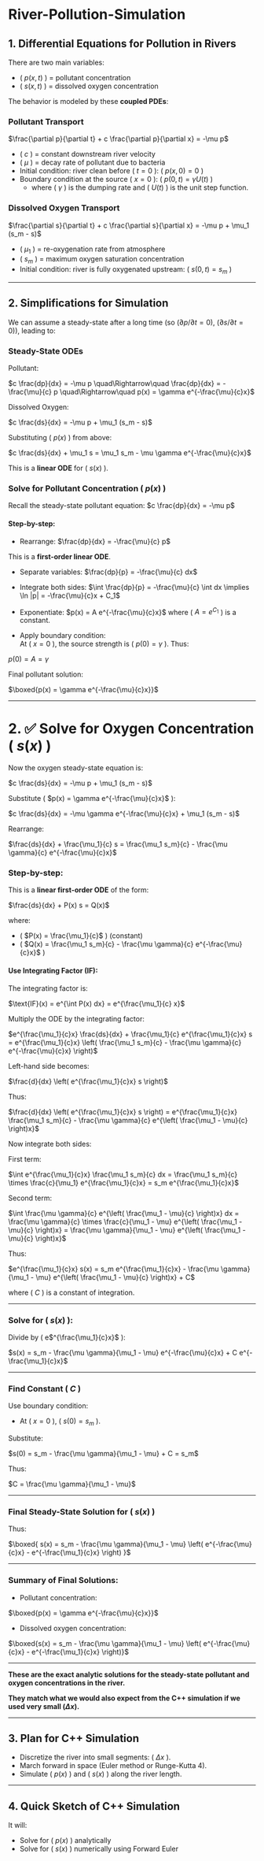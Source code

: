 # River-Pollution-Simulation
## 1. **Differential Equations for Pollution in Rivers**

There are two main variables:
- \( $p(x,t)$ \) = pollutant concentration
- \( $s(x,t)$ \) = dissolved oxygen concentration

The behavior is modeled by these **coupled PDEs**:

### Pollutant Transport

$\frac{\partial p}{\partial t} + c \frac{\partial p}{\partial x} = -\mu p$

- \( $c$ \) = constant downstream river velocity
- \( $\mu$ \) = decay rate of pollutant due to bacteria
- Initial condition: river clean before \( $t=0$ \): \( $p(x,0) = 0$ \)
- Boundary condition at the source \( $x=0$ \): \( $p(0,t) = \gamma U(t)$ \)
  - where \( $\gamma$ \) is the dumping rate and \( $U(t)$ \) is the unit step function.

### Dissolved Oxygen Transport

$\frac{\partial s}{\partial t} + c \frac{\partial s}{\partial x} = -\mu p + \mu_1 (s_m - s)$

- \( $\mu_1$ \) = re-oxygenation rate from atmosphere
- \( $s_m$ \) = maximum oxygen saturation concentration
- Initial condition: river is fully oxygenated upstream: \( $s(0,t) = s_m$ \)

---

## 2. **Simplifications for Simulation**

We can assume a steady-state after a long time (so \($\partial p/\partial t = 0$\), \($\partial s/\partial t = 0$\)), leading to:

### Steady-State ODEs
Pollutant:

$c \frac{dp}{dx} = -\mu p
\quad\Rightarrow\quad
\frac{dp}{dx} = -\frac{\mu}{c} p
\quad\Rightarrow\quad
p(x) = \gamma e^{-\frac{\mu}{c}x}$


Dissolved Oxygen:

$c \frac{ds}{dx} = -\mu p + \mu_1 (s_m - s)$

Substituting \( $p(x)$ \) from above:

$c \frac{ds}{dx} + \mu_1 s = \mu_1 s_m - \mu \gamma e^{-\frac{\mu}{c}x}$


This is a **linear ODE** for \( $s(x)$ \).


### **Solve for Pollutant Concentration \( $p(x)$ \)**

Recall the steady-state pollutant equation: $c \frac{dp}{dx} = -\mu p$

#### Step-by-step:

- Rearrange: $\frac{dp}{dx} = -\frac{\mu}{c} p$

This is a **first-order linear ODE**.

- Separate variables: $\frac{dp}{p} = -\frac{\mu}{c} dx$


- Integrate both sides: $\int \frac{dp}{p} = -\frac{\mu}{c} \int dx \implies \ln |p| = -\frac{\mu}{c}x + C_1$

- Exponentiate: $p(x) = A e^{-\frac{\mu}{c}x}$ where \( $A = e^{C_1}$ \) is a constant.

- Apply boundary condition:  
At \( $x = 0$ \), the source strength is \( $p(0) = \gamma$ \).
Thus:

$p(0) = A = \gamma$


Final pollutant solution:

$\boxed{p(x) = \gamma e^{-\frac{\mu}{c}x}}$

---

# 2. ✅ Solve for Oxygen Concentration \( $s(x)$ \)

Now the oxygen steady-state equation is:

$c \frac{ds}{dx} = -\mu p + \mu_1 (s_m - s)$


Substitute \( $p(x) = \gamma e^{-\frac{\mu}{c}x}$ \):

$c \frac{ds}{dx} = -\mu \gamma e^{-\frac{\mu}{c}x} + \mu_1 (s_m - s)$


Rearrange:

$\frac{ds}{dx} + \frac{\mu_1}{c} s = \frac{\mu_1 s_m}{c} - \frac{\mu \gamma}{c} e^{-\frac{\mu}{c}x}$


### Step-by-step:

This is a **linear first-order ODE** of the form:

$\frac{ds}{dx} + P(x) s = Q(x)$

where:
- \( $P(x) = \frac{\mu_1}{c}$ \) (constant)
- \( $Q(x) = \frac{\mu_1 s_m}{c} - \frac{\mu \gamma}{c} e^{-\frac{\mu}{c}x}$ \)

#### Use Integrating Factor (IF):
The integrating factor is:

$\text{IF}(x) = e^{\int P(x) dx} = e^{\frac{\mu_1}{c} x}$


Multiply the ODE by the integrating factor:

$e^{\frac{\mu_1}{c}x} \frac{ds}{dx} + \frac{\mu_1}{c} e^{\frac{\mu_1}{c}x} s = e^{\frac{\mu_1}{c}x} \left( \frac{\mu_1 s_m}{c} - \frac{\mu \gamma}{c} e^{-\frac{\mu}{c}x} \right)$


Left-hand side becomes:

$\frac{d}{dx} \left( e^{\frac{\mu_1}{c}x} s \right)$


Thus:

$\frac{d}{dx} \left( e^{\frac{\mu_1}{c}x} s \right) = e^{\frac{\mu_1}{c}x} \frac{\mu_1 s_m}{c} - \frac{\mu \gamma}{c} e^{\left( \frac{\mu_1 - \mu}{c} \right)x}$


Now integrate both sides:

First term:

$\int e^{\frac{\mu_1}{c}x} \frac{\mu_1 s_m}{c} dx = \frac{\mu_1 s_m}{c} \times \frac{c}{\mu_1} e^{\frac{\mu_1}{c}x} = s_m e^{\frac{\mu_1}{c}x}$


Second term:

$\int \frac{\mu \gamma}{c} e^{\left( \frac{\mu_1 - \mu}{c} \right)x} dx = \frac{\mu \gamma}{c} \times \frac{c}{\mu_1 - \mu} e^{\left( \frac{\mu_1 - \mu}{c} \right)x} = \frac{\mu \gamma}{\mu_1 - \mu} e^{\left( \frac{\mu_1 - \mu}{c} \right)x}$


Thus:


$e^{\frac{\mu_1}{c}x} s(x) = s_m e^{\frac{\mu_1}{c}x} - \frac{\mu \gamma}{\mu_1 - \mu} e^{\left( \frac{\mu_1 - \mu}{c} \right)x} + C$


where \( $C$ \) is a constant of integration.

---

### Solve for \( $s(x)$ \):
Divide by \( e$^{\frac{\mu_1}{c}x}$ \):

$s(x) = s_m - \frac{\mu \gamma}{\mu_1 - \mu} e^{-\frac{\mu}{c}x} + C e^{-\frac{\mu_1}{c}x}$


---

### Find Constant \( $C$ \)

Use boundary condition:
- At \( $x = 0$ \), \( $s(0) = s_m$ \).

Substitute:

$s(0) = s_m - \frac{\mu \gamma}{\mu_1 - \mu} + C = s_m$


Thus:

$C = \frac{\mu \gamma}{\mu_1 - \mu}$

---

### Final Steady-State Solution for \( $s(x)$ \)

Thus:


$\boxed{
s(x) = s_m - \frac{\mu \gamma}{\mu_1 - \mu} \left( e^{-\frac{\mu}{c}x} - e^{-\frac{\mu_1}{c}x} \right)
}$

---

### **Summary of Final Solutions:**

- Pollutant concentration:

$\boxed{p(x) = \gamma e^{-\frac{\mu}{c}x}}$


- Dissolved oxygen concentration:

$\boxed{s(x) = s_m - \frac{\mu \gamma}{\mu_1 - \mu} \left( e^{-\frac{\mu}{c}x} - e^{-\frac{\mu_1}{c}x} \right)}$


---

**These are the exact analytic solutions for the steady-state pollutant and oxygen concentrations in the river.**  

**They match what we would also expect from the C++ simulation if we used very small \($\Delta x$\).**

---

## 3. **Plan for C++ Simulation**
- Discretize the river into small segments: \( $\Delta x$ \).
- March forward in space (Euler method or Runge-Kutta 4).
- Simulate \( $p(x)$ \) and \( $s(x)$ \) along the river length.

---

## 4. **Quick Sketch of C++ Simulation**
It will:
- Solve for \( $p(x)$ \) analytically
- Solve for \( $s(x)$ \) numerically using Forward Euler
